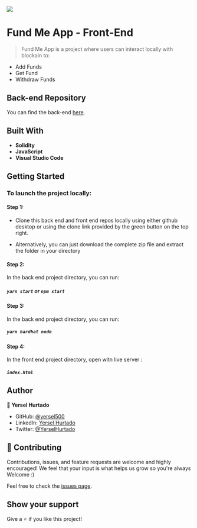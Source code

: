 ![](https://img.shields.io/badge/YERSEL-HURTADO-success)

# Fund Me App - Front-End

> Fund Me App is a project where users can interact locally with blockain to:

- Add Funds
- Get Fund
- Withdraw Funds

## Back-end Repository

You can find the back-end [here](https://github.com/yersel500/fund-me).

## Built With

- **Solidity**
- **JavaScript**
- **Visual Studio Code**

## Getting Started

### To launch the project locally:

#### Step 1:

- Clone this back end and front end repos locally using either github desktop or using the clone link provided by the green button on the top right.

- Alternatively, you can just download the complete zip file and extract the folder in your directory

#### Step 2:

In the back end project directory, you can run:

##### `yarn start` or `npm start`

#### Step 3:

In the back end project directory, you can run:

##### `yarn hardhat node`

#### Step 4:

In the front end project directory, open witn live server :

##### `index.html`

## Author

👤 **Yersel Hurtado**

- GitHub: [@yersel500](https://github.com/yersel500/)
- LinkedIn: [Yersel Hurtado](https://www.linkedin.com/in/yersel-hurtado/)
- Twitter: [@YerselHurtado](https://twitter.com/YerselHurtado)

## 🤝 Contributing

Contributions, issues, and feature requests are welcome and highly encouraged!
We feel that your input is what helps us grow so you're always Welcome :)

Feel free to check the [issues page](../../issues/).

## Show your support

Give a ⭐️ if you like this project!
